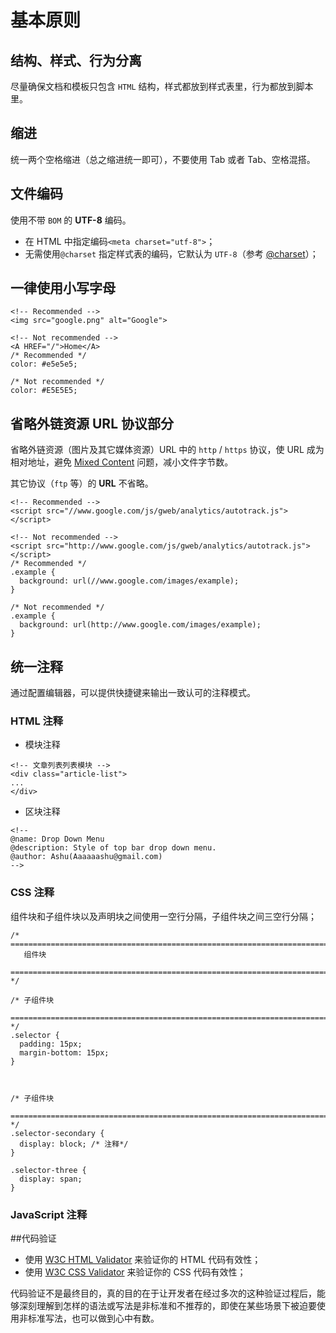 # 基本原则

## 结构、样式、行为分离

尽量确保文档和模板只包含 `HTML` 结构，样式都放到样式表里，行为都放到脚本里。

## 缩进

统一两个空格缩进（总之缩进统一即可），不要使用 Tab 或者 Tab、空格混搭。

## 文件编码

使用不带 `BOM` 的 **UTF-8** 编码。

- 在 HTML 中指定编码`<meta charset="utf-8">`；
- 无需使用`@charset` 指定样式表的编码，它默认为 `UTF-8`（参考 [@charset](https://developer.mozilla.org/en-US/docs/Web/CSS/@charset)）；

## 一律使用小写字母

```
<!-- Recommended -->
<img src="google.png" alt="Google">

<!-- Not recommended -->
<A HREF="/">Home</A>
/* Recommended */
color: #e5e5e5;

/* Not recommended */
color: #E5E5E5;
```

## 省略外链资源 URL 协议部分

省略外链资源（图片及其它媒体资源）URL 中的 `http` / `https` 协议，使 URL 成为相对地址，避免 [Mixed Content](https://developer.mozilla.org/en-US/docs/Security/MixedContent) 问题，减小文件字节数。

其它协议（`ftp` 等）的 **URL** 不省略。

```
<!-- Recommended -->
<script src="//www.google.com/js/gweb/analytics/autotrack.js"></script>

<!-- Not recommended -->
<script src="http://www.google.com/js/gweb/analytics/autotrack.js"></script>
/* Recommended */
.example {
  background: url(//www.google.com/images/example);
}

/* Not recommended */
.example {
  background: url(http://www.google.com/images/example);
}
```

## 统一注释

通过配置编辑器，可以提供快捷键来输出一致认可的注释模式。

### HTML 注释

- 模块注释

```
<!-- 文章列表列表模块 -->
<div class="article-list">
...
</div>
```

- 区块注释

```
<!--
@name: Drop Down Menu
@description: Style of top bar drop down menu.
@author: Ashu(Aaaaaashu@gmail.com)
-->
```

### CSS 注释

组件块和子组件块以及声明块之间使用一空行分隔，子组件块之间三空行分隔；

```
/* ==========================================================================
   组件块
 ============================================================================ */

/* 子组件块
 ============================================================================ */
.selector {
  padding: 15px;
  margin-bottom: 15px;
}



/* 子组件块
 ============================================================================ */
.selector-secondary {
  display: block; /* 注释*/
}

.selector-three {
  display: span;
}
```

### JavaScript 注释

##代码验证

- 使用 [W3C HTML Validator](http://validator.w3.org/) 来验证你的 HTML 代码有效性；
- 使用 [W3C CSS Validator](http://jigsaw.w3.org/css-validator/validator.html.zh-cn) 来验证你的 CSS 代码有效性；

代码验证不是最终目的，真的目的在于让开发者在经过多次的这种验证过程后，能够深刻理解到怎样的语法或写法是非标准和不推荐的，即使在某些场景下被迫要使用非标准写法，也可以做到心中有数。